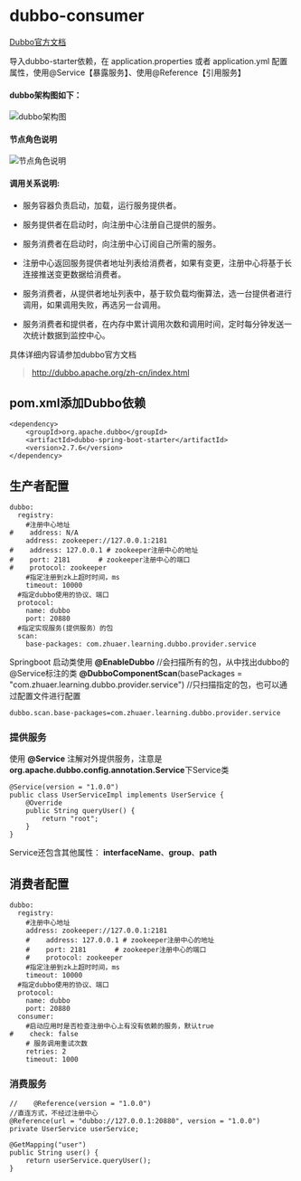 # dubbo-consumer

[Dubbo官方文档](http://dubbo.apache.org/zh-cn/docs/user/quick-start.html "Dubbo官方文档")

导入dubbo-starter依赖，在 application.properties 或者 application.yml 配置属性，使用@Service【暴露服务】、使用@Reference【引用服务】

#### dubbo架构图如下：

![dubbo架构图](https://pandao.github.io/editor.md/images/logos/editormd-logo-180x180.png "dubbo架构图")

#### 节点角色说明

![节点角色说明](https://pandao.github.io/editor.md/images/logos/editormd-logo-180x180.png "节点角色说明")

#### 调用关系说明:
- 服务容器负责启动，加载，运行服务提供者。

- 服务提供者在启动时，向注册中心注册自己提供的服务。

- 服务消费者在启动时，向注册中心订阅自己所需的服务。

- 注册中心返回服务提供者地址列表给消费者，如果有变更，注册中心将基于长连接推送变更数据给消费者。

- 服务消费者，从提供者地址列表中，基于软负载均衡算法，选一台提供者进行调用，如果调用失败，再选另一台调用。

- 服务消费者和提供者，在内存中累计调用次数和调用时间，定时每分钟发送一次统计数据到监控中心。

具体详细内容请参加dubbo官方文档
> http://dubbo.apache.org/zh-cn/index.html


## pom.xml添加Dubbo依赖
    <dependency>
    	<groupId>org.apache.dubbo</groupId>
    	<artifactId>dubbo-spring-boot-starter</artifactId>
    	<version>2.7.6</version>
    </dependency>

## 生产者配置
    dubbo:
      registry:
        #注册中心地址
    #    address: N/A
        address: zookeeper://127.0.0.1:2181
    #    address: 127.0.0.1 # zookeeper注册中心的地址
    #    port: 2181       # zookeeper注册中心的端口
    #    protocol: zookeeper
        #指定注册到zk上超时时间，ms
        timeout: 10000
      #指定dubbo使用的协议、端口
      protocol:
        name: dubbo
        port: 20880
      #指定实现服务(提供服务）的包
      scan:
        base-packages: com.zhuaer.learning.dubbo.provider.service

Springboot 启动类使用 **@EnableDubbo**  //会扫描所有的包，从中找出dubbo的@Service标注的类
**@DubboComponentScan**(basePackages = "com.zhuaer.learning.dubbo.provider.service")  //只扫描指定的包，也可以通过配置文件进行配置

    dubbo.scan.base-packages=com.zhuaer.learning.dubbo.provider.service


### 提供服务
使用 **@Service** 注解对外提供服务，注意是**org.apache.dubbo.config.annotation.Service**下Service类

    @Service(version = "1.0.0")
    public class UserServiceImpl implements UserService {
        @Override
        public String queryUser() {
            return "root";
        }
    }

Service还包含其他属性： **interfaceName**、**group**、**path**

## 消费者配置
    dubbo:
      registry:
        #注册中心地址
        address: zookeeper://127.0.0.1:2181
        #    address: 127.0.0.1 # zookeeper注册中心的地址
        #    port: 2181       # zookeeper注册中心的端口
        #    protocol: zookeeper
        #指定注册到zk上超时时间，ms
        timeout: 10000
      #指定dubbo使用的协议、端口
      protocol:
        name: dubbo
        port: 20880
      consumer:
        #启动应用时是否检查注册中心上有没有依赖的服务，默认true
    #    check: false
        # 服务调用重试次数
        retries: 2
        timeout: 1000

### 消费服务

    //    @Reference(version = "1.0.0")
    //直连方式，不经过注册中心
    @Reference(url = "dubbo://127.0.0.1:20880", version = "1.0.0")
    private UserService userService;
    
    @GetMapping("user")
    public String user() {
    	return userService.queryUser();
    }